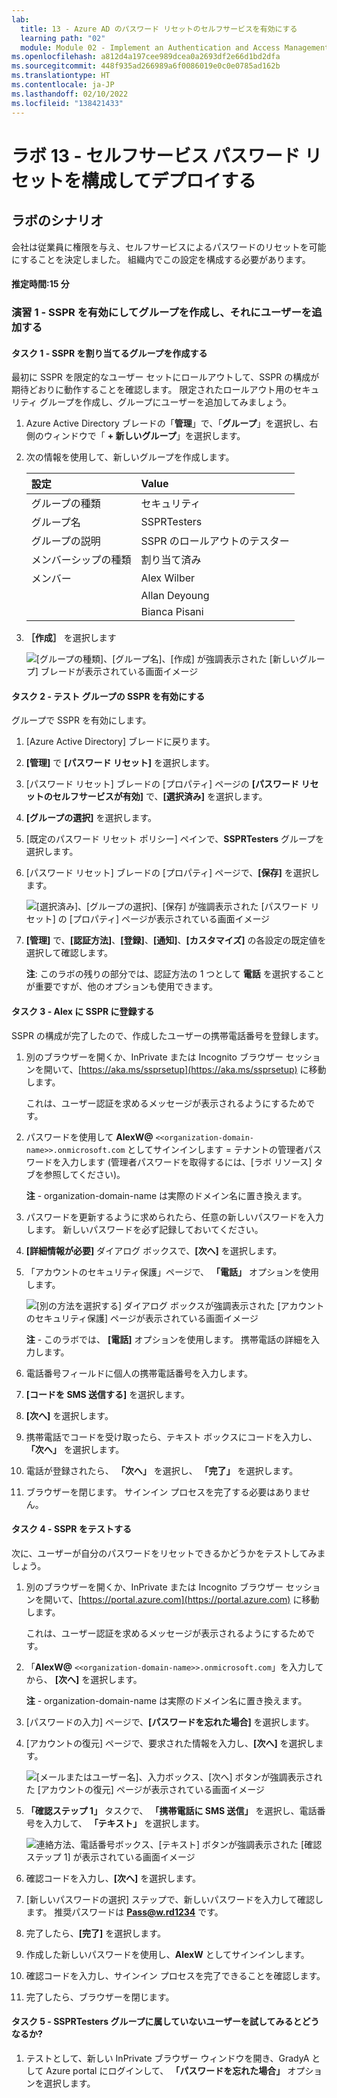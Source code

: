 ```yaml
---
lab:
  title: 13 - Azure AD のパスワード リセットのセルフサービスを有効にする
  learning path: "02"
  module: Module 02 - Implement an Authentication and Access Management Solution
ms.openlocfilehash: a812d4a197cee989dcea0a2693df2e66d1bd2dfa
ms.sourcegitcommit: 448f935ad266989a6f0086019e0c0e0785ad162b
ms.translationtype: HT
ms.contentlocale: ja-JP
ms.lasthandoff: 02/10/2022
ms.locfileid: "138421433"
---
```

# <a name="lab-13---configure-and-deploy-self-service-password-reset"></a>ラボ 13 - セルフサービス パスワード リセットを構成してデプロイする
## <a name="lab-scenario"></a>ラボのシナリオ

会社は従業員に権限を与え、セルフサービスによるパスワードのリセットを可能にすることを決定しました。 組織内でこの設定を構成する必要があります。

#### <a name="estimated-time-15-minutes"></a>推定時間:15 分

### <a name="exercise-1---create-a-group-with-sspr-enabled-and-add-users-to-it"></a>演習 1 - SSPR を有効にしてグループを作成し、それにユーザーを追加する

#### <a name="task-1---create-a-group-to-assign-sspr-to"></a>タスク 1 - SSPR を割り当てるグループを作成する

最初に SSPR を限定的なユーザー セットにロールアウトして、SSPR の構成が期待どおりに動作することを確認します。 限定されたロールアウト用のセキュリティ グループを作成し、グループにユーザーを追加してみましょう。

1. Azure Active Directory ブレードの「**管理**」で、「**グループ**」を選択し、右側のウィンドウで「 **+ 新しいグループ**」を選択します。

2. 次の情報を使用して、新しいグループを作成します。

    | **設定**| **Value**|
    | :--- | :--- |
    | グループの種類| セキュリティ|
    | グループ名| SSPRTesters|
    | グループの説明| SSPR のロールアウトのテスター|
    | メンバーシップの種類| 割り当て済み|
    | メンバー| Alex Wilber |
    | |  Allan Deyoung |
    | | Bianca Pisani |
  
    
3. **［作成］** を選択します

    ![[グループの種類]、[グループ名]、[作成] が強調表示された [新しいグループ] ブレードが表示されている画面イメージ](./media/lp2-mod2-create-sspr-security-group.png)

#### <a name="task-2---enable-sspr-for-you-test-group"></a>タスク 2 - テスト グループの SSPR を有効にする

グループで SSPR を有効にします。

1. [Azure Active Directory] ブレードに戻ります。

2. **[管理]** で **[パスワード リセット]** を選択します。

3. [パスワード リセット] ブレードの [プロパティ] ページの **[パスワード リセットのセルフサービスが有効]** で、**[選択済み]** を選択します。

4. **[グループの選択]** を選択します。

5. [既定のパスワード リセット ポリシー] ペインで、**SSPRTesters** グループを選択します。

6. [パスワード リセット] ブレードの [プロパティ] ページで、**[保存]** を選択します。

    ![[選択済み]、[グループの選択]、[保存] が強調表示された [パスワード リセット] の [プロパティ] ページが表示されている画面イメージ](./media/lp2-mod2-enable-password-reset-for-selected-group.png)

7. **[管理]** で、**[認証方法]**、**[登録]**、**[通知]**、**[カスタマイズ]** の各設定の既定値を選択して確認します。

    **注**: このラボの残りの部分では、認証方法の 1 つとして **電話** を選択することが重要ですが、他のオプションも使用できます。

#### <a name="taks-3---register-for-sspr-with-alex"></a>タスク 3 - Alex に SSPR に登録する

SSPR の構成が完了したので、作成したユーザーの携帯電話番号を登録します。

1. 別のブラウザーを開くか、InPrivate または Incognito ブラウザー セッションを開いて、[https://aka.ms/ssprsetup](https://aka.ms/ssprsetup) に移動します。

    これは、ユーザー認証を求めるメッセージが表示されるようにするためです。

2. パスワードを使用して **AlexW@** `<<organization-domain-name>>.onmicrosoft.com` としてサインインします = テナントの管理者パスワードを入力します (管理者パスワードを取得するには、[ラボ リソース] タブを参照してください)。

    **注** - organization-domain-name は実際のドメイン名に置き換えます。

3. パスワードを更新するように求められたら、任意の新しいパスワードを入力します。 新しいパスワードを必ず記録しておいてください。

4. **[詳細情報が必要]** ダイアログ ボックスで、**[次へ]** を選択します。

5. 「アカウントのセキュリティ保護」ページで、 **「電話」** オプションを使用します。

    ![[別の方法を選択する] ダイアログ ボックスが強調表示された [アカウントのセキュリティ保護] ページが表示されている画面イメージ](./media/lp2-mod2-keep-your-account-secure-page.png)

    **注** - このラボでは、 **[電話]** オプションを使用します。 携帯電話の詳細を入力します。

6. 電話番号フィールドに個人の携帯電話番号を入力します。
7. **[コードを SMS 送信する]** を選択します。
8. **[次へ]** を選択します。

9. 携帯電話でコードを受け取ったら、テキスト ボックスにコードを入力し、 **「次へ」** を選択します。

10. 電話が登録されたら、 **「次へ」** を選択し、 **「完了」** を選択します。

11. ブラウザーを閉じます。 サインイン プロセスを完了する必要はありません。

#### <a name="task-4---test-sspr"></a>タスク 4 - SSPR をテストする

次に、ユーザーが自分のパスワードをリセットできるかどうかをテストしてみましょう。

1. 別のブラウザーを開くか、InPrivate または Incognito ブラウザー セッションを開いて、[https://portal.azure.com](https://portal.azure.com) に移動します。

    これは、ユーザー認証を求めるメッセージが表示されるようにするためです。

2. 「**AlexW@** `<<organization-domain-name>>.onmicrosoft.com`」を入力してから、 **[次へ]** を選択します。

    **注** - organization-domain-name は実際のドメイン名に置き換えます。

3. [パスワードの入力] ページで、**[パスワードを忘れた場合]** を選択します。

4. [アカウントの復元] ページで、要求された情報を入力し、**[次へ]** を選択します。

    ![[メールまたはユーザー名]、入力ボックス、[次へ] ボタンが強調表示された [アカウントの復元] ページが表示されている画面イメージ](./media/lp2-mod2-get-back-into-your-account-page.png)

5. **「確認ステップ 1」** タスクで、 **「携帯電話に SMS 送信」** を選択し、電話番号を入力して、 **「テキスト」** を選択します。

    ![連絡方法、電話番号ボックス、[テキスト] ボタンが強調表示された [確認ステップ 1] が表示されている画面イメージ](./media/lp2-mod2-sspr-verification-step-1.png)

6. 確認コードを入力し、**[次へ]** を選択します。

7. [新しいパスワードの選択] ステップで、新しいパスワードを入力して確認します。  推奨パスワードは **Pass@w.rd1234** です。

8. 完了したら、**[完了]** を選択します。

9. 作成した新しいパスワードを使用し、**AlexW** としてサインインします。

10. 確認コードを入力し、サインイン プロセスを完了できることを確認します。

11. 完了したら、ブラウザーを閉じます。

#### <a name="task-5---what-happens-if-you-try-a-user-not-in-ssprtesters-group"></a>タスク 5 - SSPRTesters グループに属していないユーザーを試してみるとどうなるか?

1. テストとして、新しい InPrivate ブラウザー ウィンドウを開き、GradyA として Azure portal にログインして、 **「パスワードを忘れた場合」** オプションを選択します。
